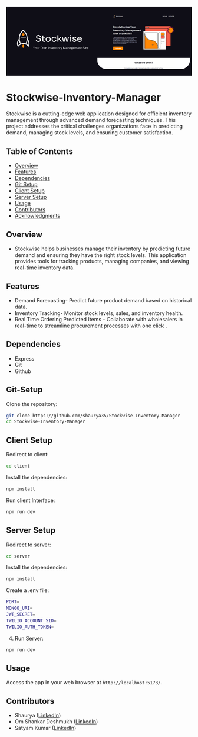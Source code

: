 ![Example Image](server/views/banner.png)

# Stockwise-Inventory-Manager

Stockwise is a cutting-edge web application designed for efficient inventory management through advanced demand forecasting techniques. This project addresses the critical challenges organizations face in predicting demand, managing stock levels, and ensuring customer satisfaction.

## Table of Contents

- [Overview](#Overview)
- [Features](#features)
- [Dependencies](#dependencies)
- [Git Setup](#Git-Setup)
- [Client Setup](#Client-Setup)
- [Server Setup](#Server-Setup)
- [Usage](#usage)
- [Contributors](#contributors)
- [Acknowledgments](#acknowledgments)


## Overview

- Stockwise helps businesses manage their inventory by predicting future demand and ensuring they have the right stock levels. This application provides tools for tracking products, managing companies, and viewing real-time inventory data.

## Features

- Demand Forecasting- Predict future product demand based on historical data.
- Inventory Tracking- Monitor stock levels, sales, and inventory health.
- Real Time Ordering Predicted Items - Collaborate with wholesalers in real-time to streamline procurement processes with one click .

## Dependencies

- Express
- Git
- Github

## Git-Setup

Clone the repository:

```bash
git clone https://github.com/shaurya35/Stockwise-Inventory-Manager
cd Stockwise-Inventory-Manager
```
## Client Setup

Redirect to client:

```bash
cd client
```

Install the dependencies:
```bash
npm install
```

Run client Interface:
```bash
npm run dev
```
## Server Setup

Redirect to server:

```bash
cd server
```

Install the dependencies:
```bash
npm install
```

Create a .env file:
```bash
PORT=
MONGO_URI=
JWT_SECRET=
TWILIO_ACCOUNT_SID=
TWILIO_AUTH_TOKEN=
```

4. Run Server:
```bash
npm run dev
```
## Usage

Access the app in your web browser at `http://localhost:5173/`.

## Contributors

- Shaurya ([LinkedIn](https://www.linkedin.com/in/shaurya--jha/))
- Om Shankar Deshmukh ([LinkedIn](https://www.linkedin.com/in/om-shankar-deshmukh-7431b9245/))
- Satyam Kumar ([LinkedIn](https://www.linkedin.com/in/satyamkumar1018/))

